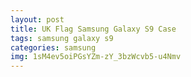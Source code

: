 ```yaml
---
layout: post
title: UK Flag Samsung Galaxy S9 Case
tags: samsung galaxy s9
categories: samsung
img: 1sM4ev5oiPGsYZm-zY_3bzWcvb5-u4Nmv
---
```

